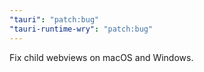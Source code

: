 ```yaml
---
"tauri": "patch:bug"
"tauri-runtime-wry": "patch:bug"
---
```


Fix child webviews on macOS and Windows.

